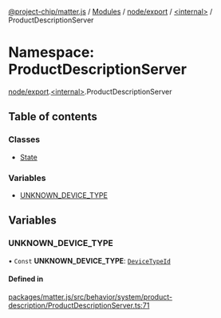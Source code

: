 [@project-chip/matter.js](../README.md) / [Modules](../modules.md) / [node/export](node_export.md) / [\<internal\>](node_export._internal_.md) / ProductDescriptionServer

# Namespace: ProductDescriptionServer

[node/export](node_export.md).[\<internal\>](node_export._internal_.md).ProductDescriptionServer

## Table of contents

### Classes

- [State](../classes/node_export._internal_.ProductDescriptionServer.State.md)

### Variables

- [UNKNOWN\_DEVICE\_TYPE](node_export._internal_.ProductDescriptionServer.md#unknown_device_type)

## Variables

### UNKNOWN\_DEVICE\_TYPE

• `Const` **UNKNOWN\_DEVICE\_TYPE**: [`DeviceTypeId`](datatype_export.md#devicetypeid)

#### Defined in

[packages/matter.js/src/behavior/system/product-description/ProductDescriptionServer.ts:71](https://github.com/project-chip/matter.js/blob/5f71eedebdb9fa54338bde320c311bb359b7455d/packages/matter.js/src/behavior/system/product-description/ProductDescriptionServer.ts#L71)
